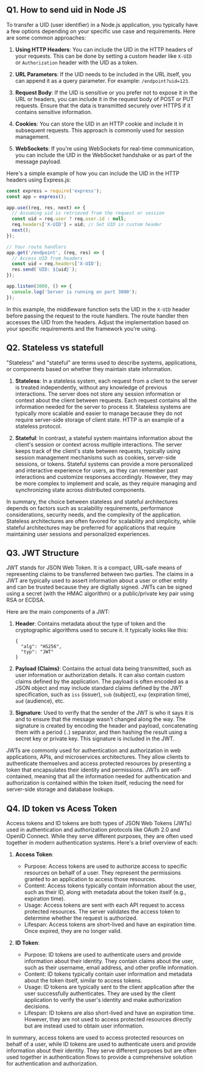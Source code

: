 ## Q1. How to send uid in Node JS

To transfer a UID (user identifier) in a Node.js application, you typically have a few options depending on your specific use case and requirements. Here are some common approaches:

1. **Using HTTP Headers**: You can include the UID in the HTTP headers of your requests. This can be done by setting a custom header like `X-UID` or `Authorization` header with the UID as a token.

2. **URL Parameters**: If the UID needs to be included in the URL itself, you can append it as a query parameter. For example: `/endpoint?uid=123`.

3. **Request Body**: If the UID is sensitive or you prefer not to expose it in the URL or headers, you can include it in the request body of POST or PUT requests. Ensure that the data is transmitted securely over HTTPS if it contains sensitive information.

4. **Cookies**: You can store the UID in an HTTP cookie and include it in subsequent requests. This approach is commonly used for session management.

5. **WebSockets**: If you're using WebSockets for real-time communication, you can include the UID in the WebSocket handshake or as part of the message payload.

Here's a simple example of how you can include the UID in the HTTP headers using Express.js:

```javascript
const express = require('express');
const app = express();

app.use((req, res, next) => {
  // Assuming uid is retrieved from the request or session
  const uid = req.user ? req.user.id : null;
  req.headers['X-UID'] = uid; // Set UID in custom header
  next();
});

// Your route handlers
app.get('/endpoint', (req, res) => {
  // Access UID from headers
  const uid = req.headers['X-UID'];
  res.send(`UID: ${uid}`);
});

app.listen(3000, () => {
  console.log('Server is running on port 3000');
});
```

In this example, the middleware function sets the UID in the `X-UID` header before passing the request to the route handlers. The route handler then accesses the UID from the headers. Adjust the implementation based on your specific requirements and the framework you're using.

## Q2. Stateless vs statefull

"Stateless" and "stateful" are terms used to describe systems, applications, or components based on whether they maintain state information.

1. **Stateless**: In a stateless system, each request from a client to the server is treated independently, without any knowledge of previous interactions. The server does not store any session information or context about the client between requests. Each request contains all the information needed for the server to process it. Stateless systems are typically more scalable and easier to manage because they do not require server-side storage of client state. HTTP is an example of a stateless protocol.

2. **Stateful**: In contrast, a stateful system maintains information about the client's session or context across multiple interactions. The server keeps track of the client's state between requests, typically using session management mechanisms such as cookies, server-side sessions, or tokens. Stateful systems can provide a more personalized and interactive experience for users, as they can remember past interactions and customize responses accordingly. However, they may be more complex to implement and scale, as they require managing and synchronizing state across distributed components.

In summary, the choice between stateless and stateful architectures depends on factors such as scalability requirements, performance considerations, security needs, and the complexity of the application. Stateless architectures are often favored for scalability and simplicity, while stateful architectures may be preferred for applications that require maintaining user sessions and personalized experiences.

## Q3. JWT Structure

JWT stands for JSON Web Token. It is a compact, URL-safe means of representing claims to be transferred between two parties. The claims in a JWT are typically used to assert information about a user or other entity and can be trusted because they are digitally signed. JWTs can be signed using a secret (with the HMAC algorithm) or a public/private key pair using RSA or ECDSA.

Here are the main components of a JWT:

1. **Header**: Contains metadata about the type of token and the cryptographic algorithms used to secure it. It typically looks like this:
   ```
   {
     "alg": "HS256",
     "typ": "JWT"
   }
   ```

2. **Payload (Claims)**: Contains the actual data being transmitted, such as user information or authorization details. It can also contain custom claims defined by the application. The payload is often encoded as a JSON object and may include standard claims defined by the JWT specification, such as `iss` (issuer), `sub` (subject), `exp` (expiration time), `aud` (audience), etc.

3. **Signature**: Used to verify that the sender of the JWT is who it says it is and to ensure that the message wasn't changed along the way. The signature is created by encoding the header and payload, concatenating them with a period (`.`) separator, and then hashing the result using a secret key or private key. This signature is included in the JWT.

JWTs are commonly used for authentication and authorization in web applications, APIs, and microservices architectures. They allow clients to authenticate themselves and access protected resources by presenting a token that encapsulates their identity and permissions. JWTs are self-contained, meaning that all the information needed for authentication and authorization is contained within the token itself, reducing the need for server-side storage and database lookups.


## Q4. ID token vs Acess Token

Access tokens and ID tokens are both types of JSON Web Tokens (JWTs) used in authentication and authorization protocols like OAuth 2.0 and OpenID Connect. While they serve different purposes, they are often used together in modern authentication systems. Here's a brief overview of each:

1. **Access Token**:
   - Purpose: Access tokens are used to authorize access to specific resources on behalf of a user. They represent the permissions granted to an application to access those resources.
   - Content: Access tokens typically contain information about the user, such as their ID, along with metadata about the token itself (e.g., expiration time).
   - Usage: Access tokens are sent with each API request to access protected resources. The server validates the access token to determine whether the request is authorized.
   - Lifespan: Access tokens are short-lived and have an expiration time. Once expired, they are no longer valid.

2. **ID Token**:
   - Purpose: ID tokens are used to authenticate users and provide information about their identity. They contain claims about the user, such as their username, email address, and other profile information.
   - Content: ID tokens typically contain user information and metadata about the token itself, similar to access tokens.
   - Usage: ID tokens are typically sent to the client application after the user successfully authenticates. They are used by the client application to verify the user's identity and make authorization decisions.
   - Lifespan: ID tokens are also short-lived and have an expiration time. However, they are not used to access protected resources directly but are instead used to obtain user information.

In summary, access tokens are used to access protected resources on behalf of a user, while ID tokens are used to authenticate users and provide information about their identity. They serve different purposes but are often used together in authentication flows to provide a comprehensive solution for authentication and authorization.